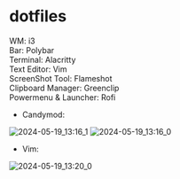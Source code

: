 # dotfiles
WM: i3</br>
Bar: Polybar</br>
Terminal: Alacritty</br>
Text Editor: Vim</br>
ScreenShot Tool: Flameshot</br>
Clipboard Manager: Greenclip</br>
Powermenu & Launcher: Rofi</br>

+ Candymod:

![2024-05-19_13:16_1](https://github.com/xunicatt/dotfiles/assets/97422997/8d8e70e2-87d4-4a29-a40e-0bc94c539c7d)
![2024-05-19_13:16_0](https://github.com/xunicatt/dotfiles/assets/97422997/544ff71b-2531-4dc4-8f98-84b97b546a40)

+ Vim:

![2024-05-19_13:20_0](https://github.com/xunicatt/dotfiles/assets/97422997/0f835146-a6ff-4d15-8d2b-750b47d09c6d)
